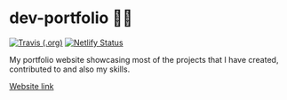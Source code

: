 # dev-portfolio 👨‍💻

[![Travis (.org)](https://img.shields.io/travis/endormi/dev-portfolio)](https://travis-ci.org/endormi/dev-portfolio)
[![Netlify Status](https://api.netlify.com/api/v1/badges/bea2cf2f-3454-4562-8740-5bd0476564ba/deploy-status)](https://app.netlify.com/sites/endormi-portfolio/deploys)

My portfolio website showcasing most of the projects that I have created, contributed to and also my skills.

[Website link](https://endormi.io/)
